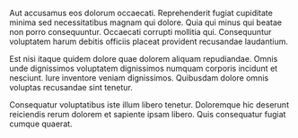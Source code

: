 Aut accusamus eos dolorum occaecati. Reprehenderit fugiat cupiditate minima sed necessitatibus magnam qui dolore. Quia qui minus qui beatae non porro consequuntur. Occaecati corrupti mollitia qui. Consequuntur voluptatem harum debitis officiis placeat provident recusandae laudantium.
 Est nisi itaque quidem dolore quae dolorem aliquam repudiandae. Omnis unde dignissimos voluptatem dignissimos numquam corporis incidunt et nesciunt. Iure inventore veniam dignissimos. Quibusdam dolore omnis voluptas recusandae sint tenetur.
 Consequatur voluptatibus iste illum libero tenetur. Doloremque hic deserunt reiciendis rerum dolorem et sapiente ipsam libero. Quis consequatur fugiat cumque quaerat.